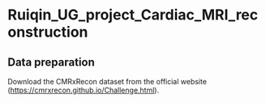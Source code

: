 # Ruiqin_UG_project_Cardiac_MRI_reconstruction
## Data preparation
Download the CMRxRecon dataset from the official website (https://cmrxrecon.github.io/Challenge.html).

